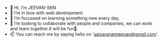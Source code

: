 - 👋 Hi, I’m JEEVAN-SKN
- :smiling_face_with_three_hearts: I’m in love with web development. 
- 🌱 I’m focussed on learning something new every day.
- 💞️ I’m looking to collaborate with people and companies, we can work and learn together.It will be fun🤩.
- 📫 You can reach me by saying hello on 'saisaranamjeevan@gmail.com'.

<!---
JEEVAN-SKN/JEEVAN-SKN is a ✨ special ✨ repository because its `README.md` (this file) appears on your GitHub profile.
You can click the Preview link to take a look at your changes.
--->
